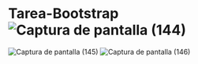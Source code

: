 # Tarea-Bootstrap![Captura de pantalla (144)](https://user-images.githubusercontent.com/111819119/205465749-f77b5401-83e6-4692-a5d6-e9703b379169.png)
![Captura de pantalla (145)](https://user-images.githubusercontent.com/111819119/205465750-8e6e2dba-d94f-4b32-9695-df9e77e3f978.png)
![Captura de pantalla (146)](https://user-images.githubusercontent.com/111819119/205465751-6d99640c-637b-4933-8106-a2f3c9fa01e8.png)
